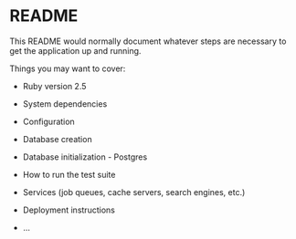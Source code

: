 # README

This README would normally document whatever steps are necessary to get the
application up and running.

Things you may want to cover:

* Ruby version 2.5

* System dependencies

* Configuration

* Database creation

* Database initialization - Postgres

* How to run the test suite

* Services (job queues, cache servers, search engines, etc.)

* Deployment instructions

* ...
